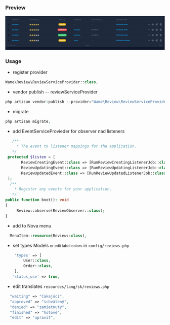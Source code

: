 
### Preview
<img alt="preview" src="img.png">

### Usage

- register provider
```php
Wame\Review\ReviewServiceProvider::class,
```

- vendor publish   -- reviewServiceProvider
```php
php artisan vendor:publish --provider="Wame\Review\ReviewServiceProvider"
```

- migrate
```php
php artisan migrate,
```

- add EventServiceProvieder for observer nad listeners

```php
   /**
     * The event to listener mappings for the application.
   */
 protected $listen = [
       ReviewCreatingEvent::class => [RunReviewCreatingListenerJob::class],
       ReviewUpdatingEvent::class => [RunReviewUpdatingListenerJob::class],
       ReviewUpdatedEvent::class => [RunReviewUpdatedListenerJob::class],
 ];
  /**
    * Register any events for your application.
   */
public function boot(): void
{
     Review::observe(ReviewObserver::class);
}
```

- add to Nova menu
```php
  MenuItem::resource(Review::class),
```

- set types Models <small>or edit label colors</small> in  `config/reviews.php `
```php
    'types' => [
        User::class,
        Order::class,
    ],
   'status_use' => true,
```
- edit translates  `resources/lang/sk/reviews.php `
```php
  "waiting" => "čakajúci",
  "approved" => "schválený",
  "denied" => "zamietnutý",
  "finished" => "hotové",
  "edit" => "upraviť",
```
